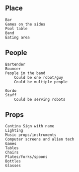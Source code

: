 ## Place
	Bar
	Games on the sides
	Pool table
	Band
    Eating area

## People
    Bartender
    Bouncer
    People in the band
        Could be one robot/guy
        Could be multiple people

    Gordo
    Staff
        Could be serving robots

## Props
    Cantina Sign with name
    Lighting
    Music props/instruments
    Computer screens and alien tech
    Games
    Tables
    Chairs
    Plates/forks/spoons
    Bottles
    Glasses